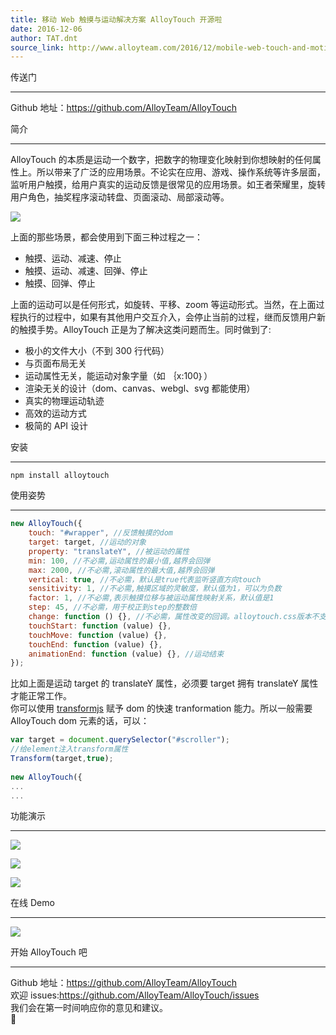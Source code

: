 ```yaml
---
title: 移动 Web 触摸与运动解决方案 AlloyTouch 开源啦
date: 2016-12-06
author: TAT.dnt
source_link: http://www.alloyteam.com/2016/12/mobile-web-touch-and-motion-solutions-alloytouch-open-source/
---
```


传送门  

* * *

Github 地址：<https://github.com/AlloyTeam/AlloyTouch>

简介  

* * *

AlloyTouch 的本质是运动一个数字，把数字的物理变化映射到你想映射的任何属性上。所以带来了广泛的应用场景。不论实在应用、游戏、操作系统等许多层面，监听用户触摸，给用户真实的运动反馈是很常见的应用场景。如王者荣耀里，旋转用户角色，抽奖程序滚动转盘、页面滚动、局部滚动等。

![](http://images2015.cnblogs.com/blog/105416/201612/105416-20161205114323788-1224574900.png)

上面的那些场景，都会使用到下面三种过程之一：

-   触摸、运动、减速、停止
-   触摸、运动、减速、回弹、停止
-   触摸、回弹、停止

上面的运动可以是任何形式，如旋转、平移、zoom 等运动形式。当然，在上面过程执行的过程中，如果有其他用户交互介入，会停止当前的过程，继而反馈用户新的触摸手势。AlloyTouch 正是为了解决这类问题而生。同时做到了:

-   极小的文件大小（不到 300 行代码）
-   与页面布局无关
-   运动属性无关，能运动对象字量（如 ｛x:100｝）
-   渲染无关的设计（dom、canvas、webgl、svg 都能使用）
-   真实的物理运动轨迹
-   高效的运动方式
-   极简的 API 设计

安装  

* * *

    npm install alloytouch

使用姿势  

* * *

```javascript
new AlloyTouch({
    touch: "#wrapper", //反馈触摸的dom
    target: target, //运动的对象
    property: "translateY", //被运动的属性
    min: 100, //不必需,运动属性的最小值,越界会回弹
    max: 2000, //不必需,滚动属性的最大值,越界会回弹
    vertical: true, //不必需，默认是true代表监听竖直方向touch
    sensitivity: 1, //不必需,触摸区域的灵敏度，默认值为1，可以为负数
    factor: 1, //不必需,表示触摸位移与被运动属性映射关系，默认值是1
    step: 45, //不必需，用于校正到step的整数倍
    change: function () {}, //不必需，属性改变的回调。alloytouch.css版本不支持该事件
    touchStart: function (value) {},
    touchMove: function (value) {},
    touchEnd: function (value) {},
    animationEnd: function (value) {}, //运动结束
});
```

比如上面是运动 target 的 translateY 属性，必须要 target 拥有 translateY 属性才能正常工作。  
你可以使用 [transformjs](https://github.com/AlloyTeam/AlloyTouch/tree/master/transformjs) 赋予 dom 的快速 tranformation 能力。所以一般需要 AlloyTouch dom 元素的话，可以：

```javascript
var target = document.querySelector("#scroller");
//给element注入transform属性
Transform(target,true);
 
new AlloyTouch({
...
...
```

功能演示  

* * *

![](http://images2015.cnblogs.com/blog/105416/201612/105416-20161205114328741-786760499.gif)

![](http://images2015.cnblogs.com/blog/105416/201612/105416-20161205114325007-1308347874.gif)

![](http://images2015.cnblogs.com/blog/105416/201612/105416-20161205114324726-1195541813.gif)

在线 Demo  

* * *

![](http://images2015.cnblogs.com/blog/105416/201612/105416-20161205114347616-90910942.png)

开始 AlloyTouch 吧  

* * *

Github 地址：<https://github.com/AlloyTeam/AlloyTouch>  
欢迎 issues:<https://github.com/AlloyTeam/AlloyTouch/issues>  
我们会在第一时间响应你的意见和建议。  
